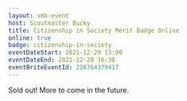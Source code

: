 ```yaml
---
layout: smb-event
host: Scoutmaster Bucky
title: Citizenship in Society Merit Badge Online
online: true
badge: citizenship-in-society
eventDateStart: 2021-12-29 13:00
eventDateEnd: 2021-12-29 16:30
eventBriteEventId: 228764379417
---
```


Sold out! More to come in the future.
